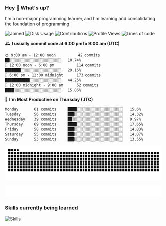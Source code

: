 ### Hey :wave: What's up?

I'm a non-major programming learner, and I'm learning and consolidating the foundation of programming.

<!--START_SECTION:waka-->
![Joined](http://img.shields.io/badge/Joined-7%20years%20ago-6D67E4?style=flat&labelColor=453C67)
![Disk Usage](http://img.shields.io/badge/Github%27s%20Storage-603.5%20MB-FD841F?style=flat&labelColor=E14D2A)
![Contributions](http://img.shields.io/badge/Contributions%20in%202023-580-7DCE13?style=flat&labelColor=2B7A0B)
![Profile Views](http://img.shields.io/badge/Profile%20Views-0-3AB4F2?style=flat&labelColor=0078AA)
![Lines of code](https://img.shields.io/badge/Lines%20of%20code-2%20Million%20Lines%20of%20code-FF8B8B?style=flat&labelColor=EB4747)

🕰️ **I usually commit code at 6:00 pm to 9:00 am (UTC)** 

```text
🌞 9:00 am - 12:00 noon          42 commits     ██░░░░░░░░░░░░░░░░░░░░░░░   10.74% 
🌆 12:00 noon - 6:00 pm          114 commits    ███████░░░░░░░░░░░░░░░░░░   29.16% 
🌃 6:00 pm - 12:00 midnight      173 commits    ███████████░░░░░░░░░░░░░░   44.25% 
🌙 12:00 midnight - 9:00 am      62 commits     ████░░░░░░░░░░░░░░░░░░░░░   15.86%
```
📅 **I'm Most Productive on Thursday (UTC)** 

```text
Monday       61 commits     ████░░░░░░░░░░░░░░░░░░░░░   15.6% 
Tuesday      56 commits     ███░░░░░░░░░░░░░░░░░░░░░░   14.32% 
Wednesday    39 commits     ██░░░░░░░░░░░░░░░░░░░░░░░   9.97% 
Thursday     69 commits     ████░░░░░░░░░░░░░░░░░░░░░   17.65% 
Friday       58 commits     ███░░░░░░░░░░░░░░░░░░░░░░   14.83% 
Saturday     55 commits     ███░░░░░░░░░░░░░░░░░░░░░░   14.07% 
Sunday       53 commits     ███░░░░░░░░░░░░░░░░░░░░░░   13.55%
```

<!--END_SECTION:waka-->

![Snake animation](https://raw.githubusercontent.com/dirname/dirname/output/snake.svg)

![metrics](github-metrics.svg)

### Skills currently being learned

![Skills](https://skillicons.dev/icons?i=linux,rust,go,solidity,typescript,bash,git,postgres,mysql,redis,mongo,docker,kubernetes,grafana,prometheus)
